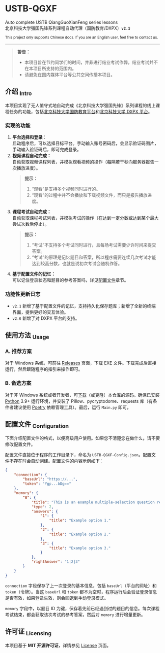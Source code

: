 USTB-QGXF
==========
Auto complete USTB QiangGuoXianFeng series lessons  
北京科技大学强国先锋系列课程自动代理（国防教育/DXPX）**` v2.1 `**

<sup> This project only supports Chinese docs. If you are an English user, feel free to contact us. </sup>

-----

> **警告：**
> - 本项目旨在节约同学们的时间，并非进行结业考试作弊。结业考试并不在本项目所支持的范围内。
> - 请避免在国内媒体平台等公共空间传播本项目。


## 介绍 <sub>Intro</sub>

本项目实现了无人值守式地自动完成《北京科技大学强国先锋》系列课程的线上课程任务的功能，包括[北京科技大学国防教育平台](https://gfjy.ustb.edu.cn)和[北京科技大学 DXPX 平台](https://dxpx.ustb.edu.cn)。

### 实现的功能

1. **平台选择和登录：**  
   启动程序后，可以选择目标平台。手动输入账号密码后，会显示验证码图片，手动输入验证码后，即可完成登录。
2. **视频课程自动完成：**  
   自动获取视频课程列表，并模拟观看视频的操作（每隔若干秒向服务器报告一次播放进度）。
   > **提示：**
   > 1. “观看”是支持多个视频同时进行的。
   > 2. “观看”的过程中并不会播放和下载视频文件，而只是报告播放进度。
3. **课程考试自动完成：**  
   自动获取课程考试列表，并模拟考试的操作（在达到一定分数或达到某个最大尝试次数后停止）。
   > **提示：**
   > 1. “考试”不支持多个考试同时进行，且每场考试需要少许时间来提交答案。
   > 2. “考试”的原理是记忆题目和答案，所以程序需要连续几次考试才能达到较高分数，也就是说初次考试会随机作答。
4. **基于配置文件的记忆：**  
   可以记住登录状态和题目的参考答案吗，详见[配置文件](#配置文件-configuration)章节。

### 功能性更新日志

- `v2.1` 新增了基于配置文件的记忆，支持持久化保存题库；新增了全新的终端界面，提供更好的交互体验。
- `v2.0` 新增了对 DXPX 平台的支持。

## 使用方法 <sub>Usage</sub>

### A. 推荐方案

对于 Windows 系统，可前往 [Releases](https://github.com/isHarryh/USTB-QGXF/releases) 页面，下载 EXE 文件。下载完成后直接运行，然后跟随程序的指引来操作即可。

### B. 备选方案

对于非 Windows 系统或者开发者，可[下载](https://github.com/isHarryh/USTB-QGXF/archive/refs/heads/main.zip)（或克隆）本仓库的源码。确保已安装 [Python](https://www.python.org) 3.9+ 运行环境，并安装了 Pillow、pycryptodome、requests 库（有条件者建议使用 [Poetry](https://python-poetry.org) 依赖管理工具）。最后，运行 `Main.py` 即可。

## 配置文件 <sub>Configuration</sub>

下面介绍配置文件的格式，以便高级用户使用。如果您不清楚您在做什么，请不要修改配置文件。

配置文件直接位于程序的工作目录下，命名为 `USTB-QGXF-Config.json`。配置文件不存在时会自动创建。配置文件的内容示例如下：

```json
{
    "connection": {
        "baseUrl": "https://...",
        "token": "Ygp...bDg=="
    },
    "memory": {
        "0": {
            "title": "This is an example multiple-selection question record.",
            "type": 2,
            "answers": {
                "1": {
                    "title": "Example option 1."
                },
                "2": {
                    "title": "Example option 2."
                },
                "3": {
                    "title": "Example option 3."
                }
            },
            "rightAnswer": "1|2|3"
        }
    }
}
```

`connection` 字段保存了上一次登录的基本信息，包括 `baseUrl`（平台的网址）和 `token`（令牌）。当这 `baseUrl` 和 `token` 都不为空时，程序运行后会验证登录信息是否有效，如果登录失效，则会回退到手动登录模式。

`memory` 字段中，以题目 ID 为键，保存着先前已经遇到过的题目的信息。每次课程考试结束，都会获取该次考试的参考答案，然后对 `memory` 进行增量更新。

## 许可证 <sub>Licensing</sub>

本项目基于 **MIT 开源许可证**，详情参见 [License](https://github.com/isHarryh/USTB-QGXF/blob/main/LICENSE) 页面。
